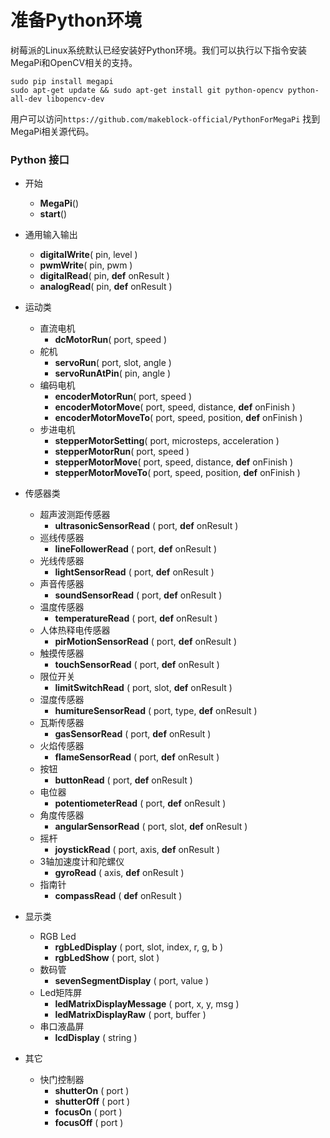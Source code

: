 # 准备Python环境

树莓派的Linux系统默认已经安装好Python环境。我们可以执行以下指令安装MegaPi和OpenCV相关的支持。
```
sudo pip install megapi
sudo apt-get update && sudo apt-get install git python-opencv python-all-dev libopencv-dev
```
用户可以访问```https://github.com/makeblock-official/PythonForMegaPi``` 找到MegaPi相关源代码。


### Python 接口

 * 开始
 	* **MegaPi**()
 	* **start**()
 	
 * 通用输入输出
 	* **digitalWrite**( pin, level )
 	* **pwmWrite**( pin, pwm )
 	* **digitalRead**( pin, **def** onResult )
 	* **analogRead**( pin, **def** onResult )
 	
 * 运动类
	* 直流电机
	  * **dcMotorRun**( port, speed )
	* 舵机
	  * **servoRun**( port, slot, angle )
	  * **servoRunAtPin**( pin, angle )
	* 编码电机
	  * **encoderMotorRun**( port, speed )
	  * **encoderMotorMove**( port, speed, distance, **def** onFinish )
	  * **encoderMotorMoveTo**( port, speed, position, **def** onFinish )
	* 步进电机
	  * **stepperMotorSetting**( port, microsteps, acceleration )
	  * **stepperMotorRun**( port, speed )
	  * **stepperMotorMove**( port, speed, distance, **def** onFinish )
	  * **stepperMotorMoveTo**( port, speed, position, **def** onFinish )
	  
 * 传感器类
 	* 超声波测距传感器
 	  * **ultrasonicSensorRead** ( port, **def** onResult ) 
 	* 巡线传感器
 	  * **lineFollowerRead** ( port, **def** onResult ) 
 	* 光线传感器
 	  * **lightSensorRead** ( port, **def** onResult ) 
 	* 声音传感器
 	  * **soundSensorRead** ( port, **def** onResult ) 
 	* 温度传感器
 	  * **temperatureRead** ( port, **def** onResult ) 
 	* 人体热释电传感器
 	  * **pirMotionSensorRead** ( port, **def** onResult ) 
 	* 触摸传感器
 	  * **touchSensorRead** ( port, **def** onResult ) 
 	* 限位开关
 	  * **limitSwitchRead** ( port, slot, **def** onResult ) 
 	* 湿度传感器
 	  * **humitureSensorRead** ( port, type, **def** onResult ) 
 	* 瓦斯传感器
 	  * **gasSensorRead** ( port, **def** onResult )
 	* 火焰传感器
 	  * **flameSensorRead** ( port, **def** onResult ) 
 	* 按钮
 	  * **buttonRead** ( port, **def** onResult ) 
 	* 电位器
 	  * **potentiometerRead** ( port, **def** onResult )
 	* 角度传感器
 	  * **angularSensorRead** ( port, slot, **def** onResult )
 	* 摇杆
 	  * **joystickRead** ( port, axis, **def** onResult )
 	* 3轴加速度计和陀螺仪
 	  * **gyroRead** ( axis, **def** onResult )
 	* 指南针
 	  * **compassRead** ( **def** onResult )
 	
 * 显示类
 	* RGB Led
 	  * **rgbLedDisplay** ( port, slot, index, r, g, b )
 	  * **rgbLedShow** ( port, slot )
 	* 数码管
 	  * **sevenSegmentDisplay** ( port, value )
 	* Led矩阵屏
 	  * **ledMatrixDisplayMessage** ( port, x, y, msg )
 	  * **ledMatrixDisplayRaw** ( port, buffer )
 	* 串口液晶屏
 	  * **lcdDisplay** ( string )
 	  
 * 其它
 	* 快门控制器
	  * **shutterOn** ( port )
	  * **shutterOff** ( port )
	  * **focusOn** ( port )
	  * **focusOff** ( port )
